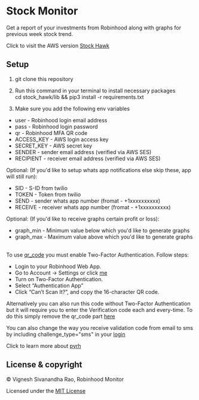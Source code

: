 # Stock Monitor
Get a report of your investments from Robinhood along with graphs for previous week stock trend. 

Click to visit the AWS version [Stock Hawk](https://github.com/thevickypedia/stock_hawk)

## Setup

1. git clone this repository

2. Run this command in your terminal to install necessary packages<br/>cd stock_hawk/lib && pip3 install -r requirements.txt

2. Make sure you add the following env variables
* user - Robinhood login email address
* pass - Robinhood login password
* qr - Robinhood MFA QR code
* ACCESS_KEY - AWS login access key
* SECRET_KEY - AWS secret key
* SENDER - sender email address (verified via AWS SES)
* RECIPIENT - receiver email address (verified via AWS SES)

Optional: (If you'd like to setup whats app notifications else skip these, app will still run):
* SID - S-ID from twilio
* TOKEN - Token from twilio
* SEND - sender whats app number (fromat - +1xxxxxxxxxx)
* RECEIVE - receiver whats app number (fromat - +1xxxxxxxxxx)

Optional: (If you'd like to receive graphs certain profit or loss):
* graph_min - Minimum value below which you'd like to generate graphs
* graph_max - Maximum value above which you'd like to generate graphs
<br><br>

To use [qr_code](https://github.com/thevickypedia/robinhood_monitor/blob/master/robinhood.py#L29) you must enable Two-Factor Authentication. Follow steps:
* Login to your Robinhood Web App.
* Go to Account -> Settings or click [me](https://robinhood.com/account/settings)
* Turn on Two-Factor Authentication.
* Select “Authentication App”
* Click “Can’t Scan It?”, and copy the 16-character QR code.

Alternatively you can also run this code without Two-Factor Authentication but it will require you to enter the Verification code each and every-time. To do this simply remove the qr_code part [here](https://github.com/thevickypedia/robinhood_tracker/blob/master/robinhood.py#L30)

You can also change the way you receive validation code from email to sms by including challenge_type="sms" in your [login](https://github.com/thevickypedia/robinhood_tracker/blob/master/robinhood.py#L30)

Click to learn more about [pyrh](https://pypi.org/project/pyrh/)

## License & copyright

&copy; Vignesh Sivanandha Rao, Robinhood Monitor

Licensed under the [MIT License](LICENSE)
